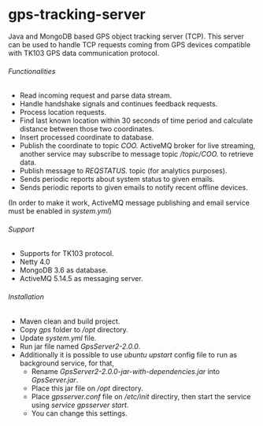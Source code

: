 # gps-tracking-server
Java and MongoDB based GPS object tracking server (TCP). This server can be used to handle TCP requests coming from GPS devices compatible with TK103 GPS data communication protocol.

###### Functionalities
 - Read incoming request and parse data stream.
 - Handle handshake signals and continues feedback requests.
 - Process location requests.
 - Find last known location within 30 seconds of time period and calculate distance between those two coordinates.
 - Insert processed coordinate to database.
 - Publish the coordinate to topic *COO.* ActiveMQ broker for live streaming, another service may subscribe to message topic */topic/COO.* to retrieve data.
 - Publish message to *REQSTATUS.* topic (for analytics purposes).
 - Sends periodic reports about system status to given emails.
 - Sends periodic reports to given emails to notify recent offline devices.
 
 (In order to make it work, ActiveMQ message publishing and email service must be enabled in *system.yml*)

###### Support
 - Supports for TK103 protocol.
 - Netty 4.0
 - MongoDB 3.6 as database.
 - ActiveMQ 5.14.5 as messaging server.
 
###### Installation
 - Maven clean and build project.
 - Copy *gps* folder to */opt* directory.
 - Update *system.yml* file.
 - Run jar file named *GpsServer2-2.0.0*.
 - Additionally it is possible to use *ubuntu upstart* config file to run as background service, for that,
   - Rename *GpsServer2-2.0.0-jar-with-dependencies.jar* into *GpsServer.jar*.
   - Place this jar file on */opt* directory.
   - Place *gpsserver.conf* file on */etc/init* directiry, then start the service using *service gpsserver start*.
   - You can change this settings.
